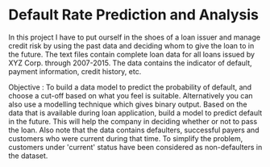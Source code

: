 # Default Rate Prediction and Analysis
In this project I have to put ourself in the shoes of a loan issuer and manage credit risk by using the past data and deciding whom to give the loan to in the future. The text files contain complete loan data for all loans issued by XYZ Corp. through 2007-2015. The data contains the indicator of default, payment information, credit history, etc.

Objective : To build a data model to predict the probability of default, and choose a cut-off based on what you feel is suitable. Alternatively you can also use a modelling technique which gives binary output. Based on the data that is available during loan application, build a model to predict default in the future. This will help the company in deciding whether or not to pass the loan. Also note that the data contains defaulters, successful payers and customers who were current during that time. To simplify the problem, customers under 'current' status have been considered as non-defaulters in the dataset.
